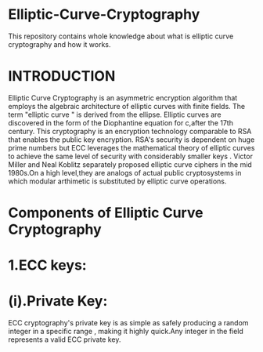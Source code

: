 # Elliptic-Curve-Cryptography
This repository contains whole knowledge about what is elliptic  curve cryptography and how it works.
# INTRODUCTION
Elliptic Curve Cryptography is an asymmetric encryption algorithm that employs the algebraic architecture of elliptic curves with finite fields.
The term "elliptic curve " is derived from the ellipse. Elliptic curves are discovered in the form of the Diophantine equation for c,after the 17th century.
This cryptography is an encryption technology comparable to RSA that enables the public key encryption.
RSA's security is dependent on huge prime numbers but ECC leverages the mathematical theory of elliptic curves to achieve the same level of security with considerably smaller keys .
Victor Miller and Neal Koblitz separately proposed elliptic curve ciphers in the mid 1980s.On a high level,they are analogs of actual public cryptosystems in which modular arthimetic is substituted by elliptic curve operations.
# Components  of Elliptic Curve Cryptography
# 1.ECC keys:
# (i).Private Key:
ECC cryptography's private key is as simple as safely producing a random integer in a specific range , making it highly quick.Any integer in the field represents a valid ECC private key.
